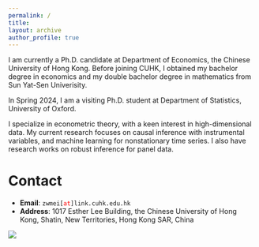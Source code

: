 ```yaml
---
permalink: /
title: 
layout: archive
author_profile: true
---
```




I am currently a Ph.D. candidate at Department of Economics, the Chinese University of Hong Kong. Before joining CUHK, I obtained my bachelor degree in economics and my double bachelor degree in mathematics from Sun Yat-Sen Univerisity. 

In Spring 2024, I am a visiting Ph.D. student at Department of Statistics, University of Oxford.  

I specialize in econometric theory, with a keen interest in high-dimensional data. My current research focuses on causal inference with instrumental variables, and machine learning for nonstationary time series. I also have research works on robust inference for panel data.  



# Contact 

* **Email**: <span>`zwmei[`</span><span style="color:red">`at`</span><span>`]link.cuhk.edu.hk`</span>
* **Address**: 1017 Esther Lee Building, the Chinese University of Hong Kong, Shatin, New Territories, Hong Kong SAR, China

<a href='https://clustrmaps.com/site/1c06q'  title='Visit tracker'><img src='//clustrmaps.com/map_v2.png?cl=ffffff&w=2&t=n&d=Oa8jPA92TX2-hE4ZWijjjITlpkHzGzOQ6yOEzU7NGR8'/></a>

